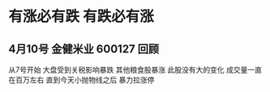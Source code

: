 # 有涨必有跌 有跌必有涨

## 4月10号 金健米业 600127 回顾
从7号开始 大盘受到关税影响暴跌 其他粮食股暴涨 此股没有大的变化 成交量一直在百万左右 直到今天小抛物线之后 暴力拉涨停
